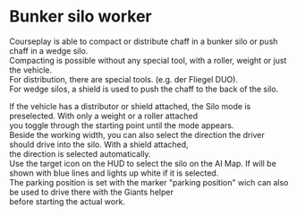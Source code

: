 # Bunker silo worker
  
Courseplay is able to compact or distribute chaff in a bunker silo or push chaff in a wedge silo.  
Compacting is possible without any special tool, with a roller, weight or just the vehicle.  
For distribution, there are special tools. (e.g. der Fliegel DUO).  
For wedge silos, a shield is used to push the chaff to the back of the silo.  


  
If the vehicle has a distributor or shield attached, the Silo mode is preselected. With only a weight or a roller attached  
you toggle through the starting point until the mode appears.  
Beside the working width, you can also select the direction the driver should drive into the silo. With a shield attached,  
the direction is selected automatically.  
Use the target icon on the HUD to select the silo on the AI Map. If will be shown with blue lines and lights up white if it is selected.  
The parking position is set with the marker "parking position" wich can also be used to drive there with the Giants helper  
before starting the actual work.  


